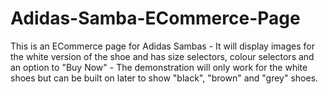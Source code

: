 # Adidas-Samba-ECommerce-Page
This is an ECommerce page for Adidas Sambas - It will display images for the white version of the shoe and has size selectors, colour selectors and an option to "Buy Now" - The demonstration will only work for the white shoes but can be built on later to show "black", "brown" and "grey" shoes.  
